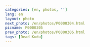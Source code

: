 ```yaml
---
categories: [en, photos, '']
lang: en
layout: photo
next_photo: /en/photos/P0000304.html
picname: P0000305
prev_photo: /en/photos/P0000306.html
tags: [Dead Kudu]
---
```

